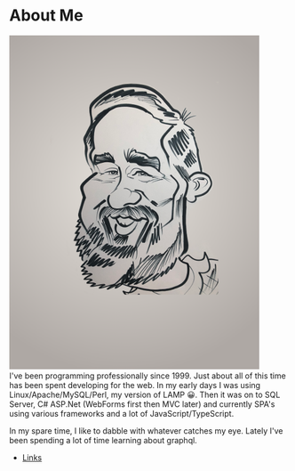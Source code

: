 # About Me
<div class="pull-left image-cropper">
    <img alt="me" src="assets/images/derek-caricature-c.png" class="profile-pic">
</div>
I've been programming professionally since 1999. Just about all of this
time has been spent developing for the web. In my early days I was 
using Linux/Apache/MySQL/Perl, my version of LAMP 😀. Then it was on to 
SQL Server, C# ASP.Net (WebForms first then MVC later) and currently 
SPA's using various frameworks and a lot of JavaScript/TypeScript. 

In my spare time, I like to dabble with whatever catches my eye. 
Lately I've been spending a lot of time learning about graphql.

* [Links](links.html)
